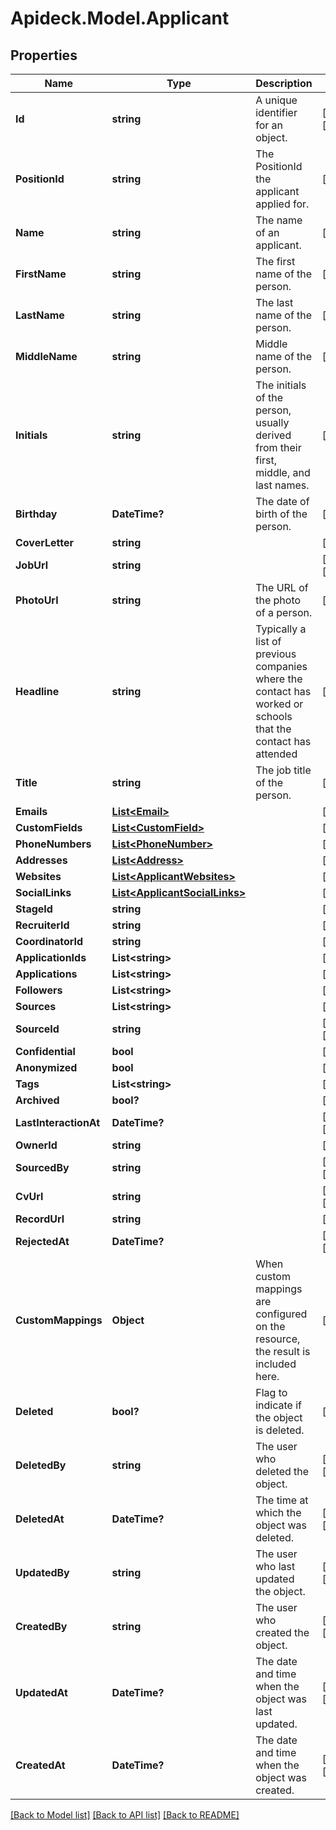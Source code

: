 # Apideck.Model.Applicant

## Properties

Name | Type | Description | Notes
------------ | ------------- | ------------- | -------------
**Id** | **string** | A unique identifier for an object. | [optional] [readonly] 
**PositionId** | **string** | The PositionId the applicant applied for. | [optional] 
**Name** | **string** | The name of an applicant. | [optional] 
**FirstName** | **string** | The first name of the person. | [optional] 
**LastName** | **string** | The last name of the person. | [optional] 
**MiddleName** | **string** | Middle name of the person. | [optional] 
**Initials** | **string** | The initials of the person, usually derived from their first, middle, and last names. | [optional] 
**Birthday** | **DateTime?** | The date of birth of the person. | [optional] 
**CoverLetter** | **string** |  | [optional] 
**JobUrl** | **string** |  | [optional] [readonly] 
**PhotoUrl** | **string** | The URL of the photo of a person. | [optional] 
**Headline** | **string** | Typically a list of previous companies where the contact has worked or schools that the contact has attended | [optional] 
**Title** | **string** | The job title of the person. | [optional] 
**Emails** | [**List&lt;Email&gt;**](Email.md) |  | [optional] 
**CustomFields** | [**List&lt;CustomField&gt;**](CustomField.md) |  | [optional] 
**PhoneNumbers** | [**List&lt;PhoneNumber&gt;**](PhoneNumber.md) |  | [optional] 
**Addresses** | [**List&lt;Address&gt;**](Address.md) |  | [optional] 
**Websites** | [**List&lt;ApplicantWebsites&gt;**](ApplicantWebsites.md) |  | [optional] 
**SocialLinks** | [**List&lt;ApplicantSocialLinks&gt;**](ApplicantSocialLinks.md) |  | [optional] 
**StageId** | **string** |  | [optional] 
**RecruiterId** | **string** |  | [optional] 
**CoordinatorId** | **string** |  | [optional] 
**ApplicationIds** | **List&lt;string&gt;** |  | [optional] 
**Applications** | **List&lt;string&gt;** |  | [optional] 
**Followers** | **List&lt;string&gt;** |  | [optional] 
**Sources** | **List&lt;string&gt;** |  | [optional] 
**SourceId** | **string** |  | [optional] [readonly] 
**Confidential** | **bool** |  | [optional] 
**Anonymized** | **bool** |  | [optional] 
**Tags** | **List&lt;string&gt;** |  | [optional] 
**Archived** | **bool?** |  | [optional] 
**LastInteractionAt** | **DateTime?** |  | [optional] [readonly] 
**OwnerId** | **string** |  | [optional] 
**SourcedBy** | **string** |  | [optional] [readonly] 
**CvUrl** | **string** |  | [optional] [readonly] 
**RecordUrl** | **string** |  | [optional] 
**RejectedAt** | **DateTime?** |  | [optional] [readonly] 
**CustomMappings** | **Object** | When custom mappings are configured on the resource, the result is included here. | [optional] 
**Deleted** | **bool?** | Flag to indicate if the object is deleted. | [optional] 
**DeletedBy** | **string** | The user who deleted the object. | [optional] [readonly] 
**DeletedAt** | **DateTime?** | The time at which the object was deleted. | [optional] [readonly] 
**UpdatedBy** | **string** | The user who last updated the object. | [optional] [readonly] 
**CreatedBy** | **string** | The user who created the object. | [optional] [readonly] 
**UpdatedAt** | **DateTime?** | The date and time when the object was last updated. | [optional] [readonly] 
**CreatedAt** | **DateTime?** | The date and time when the object was created. | [optional] [readonly] 

[[Back to Model list]](../README.md#documentation-for-models) [[Back to API list]](../README.md#documentation-for-api-endpoints) [[Back to README]](../README.md)

